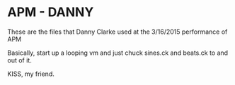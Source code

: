 APM - DANNY
===========

These are the files that Danny Clarke used at the 3/16/2015 performance of APM

Basically, start up a looping vm and just chuck sines.ck and beats.ck to and out of it.

KISS, my friend.
